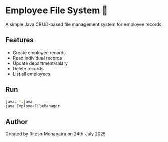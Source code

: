 # Employee File System 📁

A simple Java CRUD-based file management system for employee records.

## Features
- Create employee records
- Read individual records
- Update department/salary
- Delete records
- List all employees

## Run
```bash
javac *.java
java EmployeeFileManager
```

## Author
Created by Ritesh Mohapatra on 24th July 2025